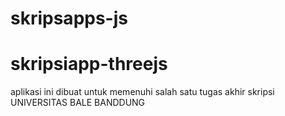 # skripsapps-js

# skripsiapp-threejs

aplikasi ini dibuat untuk memenuhi salah satu tugas akhir skripsi UNIVERSITAS BALE BANDDUNG
